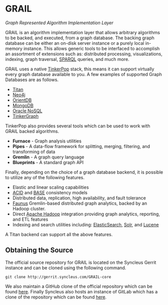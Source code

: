 # GRAIL
_Graph Represented Algorithm Implementation Layer_

GRAIL is an algorithm implementation layer that allows arbitrary algorithms to be backed, and executed, from a graph
database. The backing graph database can be either an on-disk server instance or a purely local in-memory instance. This
allows generic tools to be interfaced to accomplish an assortment of extensions such as: distributed processing,
visualizations, indexing, graph traversal, [SPARQL](http://en.wikipedia.org/wiki/SPARQL) queries, and much more.

GRAIL uses a native [TinkerPop](http://www.tinkerpop.com) stack, this means it can support virtually every graph
database available to you. A few examples of supported Graph Databases are as follows.

* [Titan](http://thinkaurelius.github.io/titan/)
* [Neo4j](http://neo4j.com)
* [OrientDB](http://www.orientechnologies.com/orientdb/)
* [MongoDB](http://www.mongodb.org)
* [Oracle NoSQL](http://www.oracle.com/us/products/database/nosql/overview/index.html)
* [TinkerGraph](https://github.com/tinkerpop/blueprints/wiki/TinkerGraph)

TinkerPop also provides several tools which can be used to work with GRAIL backed algorithms.

* **Furnace** - Graph analysis utilities
* **Pipes** - A data-flow framework for splitting, merging, filtering, and transforming of data
* **Gremlin** - A graph query language
* **Blueprints** - A standard graph API

Finally, depending on the choice of a graph database backend, it is possible to utilize any of the following features.

* Elastic and linear scaling capabilities
* [ACID](http://en.wikipedia.org/wiki/ACID) and [BASE](http://en.wikipedia.org/wiki/Eventual_consistency) consistency
models
* Distributed data, replication, high availability, and fault tolerance
* [Faunus](https://github.com/thinkaurelius/faunus) Gremlin-based distributed graph analytics, backed by an Hadoop
cluster.
* Direct [Apache Hadoop](http://hadoop.apache.org) integration providing graph analytics, reporting, and ETL features
* Indexing and search utilities including: [ElasticSearch](http://www.elasticsearch.org/overview/elasticsearch),
[Solr](http://lucene.apache.org/solr/), and [Lucene](http://lucene.apache.org)

A Titan backend can support all the above features.

## Obtaining the Source

The official source repository for GRAIL is located on the Syncleus Gerrit instance and can be cloned using the
following command.

```
git clone http://gerrit.syncleus.com/GRAIL-core
```

We also maintain a GitHub clone of the official repository which can be found
[here](https://github.com/Syncleus/GRAIL-core). Finally Syncleus also hosts an instance of GitLab which has a
clone of the repository which can be found [here](http://gitlab.syncleus.com/syncleus/GRAIL-core).